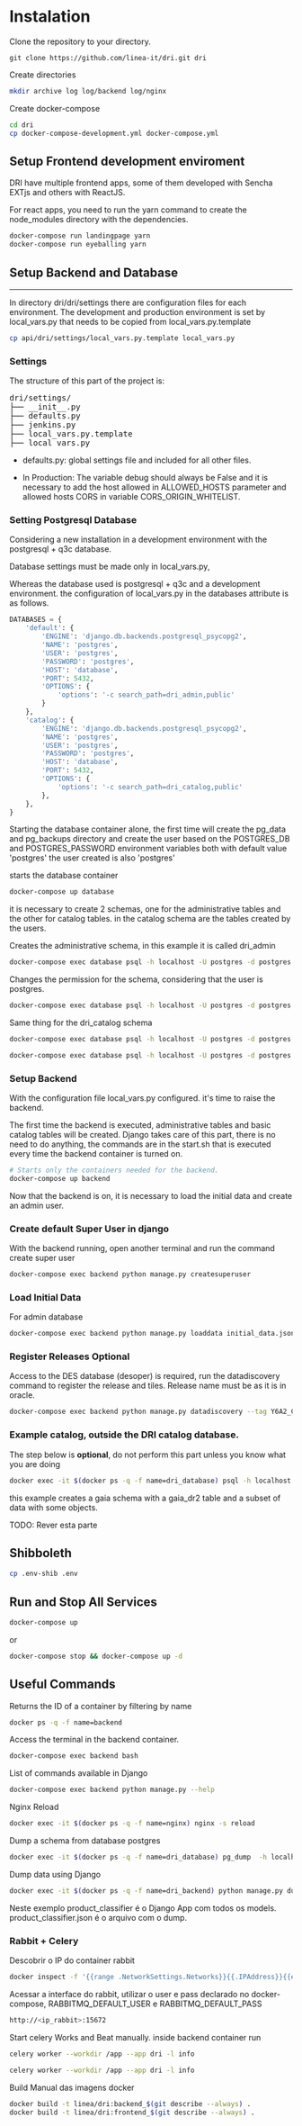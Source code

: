 # Instalation

Clone the repository to your directory.

```
git clone https://github.com/linea-it/dri.git dri

```
Create directories

```bash
mkdir archive log log/backend log/nginx
```

Create docker-compose

```bash
cd dri
cp docker-compose-development.yml docker-compose.yml
```

## Setup Frontend development enviroment

DRI have multiple frontend apps, some of them developed with Sencha EXTjs and others with ReactJS.

For react apps, you need to run the yarn command to create the node_modules directory with the dependencies.

```bash
docker-compose run landingpage yarn
docker-compose run eyeballing yarn
```

## Setup Backend and Database
---------

In directory dri/dri/settings there are configuration files for each environment.
The development and production environment is set by local_vars.py that needs to be copied from local_vars.py.template

``` bash
cp api/dri/settings/local_vars.py.template local_vars.py
```

### Settings
The structure of this part of the project is:
<pre>
dri/settings/
├── __init__.py
├── defaults.py
├── jenkins.py
├── local_vars.py.template
├── local_vars.py
</pre>

* defaults.py: global settings file and included for all other files.


* In Production: The variable debug should always be False and it is necessary to add the host allowed in ALLOWED_HOSTS
 parameter and allowed hosts CORS in variable CORS_ORIGIN_WHITELIST.

### Setting Postgresql Database

Considering a new installation in a development environment with the postgresql + q3c database.

Database settings must be made only in local_vars.py,

Whereas the database used is postgresql + q3c and a development environment. the configuration of local_vars.py in the databases attribute is as follows.

```python
DATABASES = {
    'default': {
        'ENGINE': 'django.db.backends.postgresql_psycopg2',
        'NAME': 'postgres',
        'USER': 'postgres',
        'PASSWORD': 'postgres',
        'HOST': 'database',
        'PORT': 5432,
        'OPTIONS': {
            'options': '-c search_path=dri_admin,public'
        }
    },
    'catalog': {
        'ENGINE': 'django.db.backends.postgresql_psycopg2',
        'NAME': 'postgres',
        'USER': 'postgres',
        'PASSWORD': 'postgres',
        'HOST': 'database',
        'PORT': 5432,
        'OPTIONS': {
            'options': '-c search_path=dri_catalog,public'
        },
    },
}
```

Starting the database container alone, the first time will create the pg_data and pg_backups directory and create the user based on the POSTGRES_DB and POSTGRES_PASSWORD environment variables both with default value 'postgres' the user created is also 'postgres'

starts the database container

```bash
docker-compose up database
```

it is necessary to create 2 schemas, one for the administrative tables and the other for catalog tables.
in the catalog schema are the tables created by the users.

Creates the administrative schema, in this example it is called dri_admin

```bash
docker-compose exec database psql -h localhost -U postgres -d postgres -c "CREATE SCHEMA dri_admin;"
```

Changes the permission for the schema, considering that the user is postgres.
```bash
docker-compose exec database psql -h localhost -U postgres -d postgres -c "ALTER SCHEMA dri_admin OWNER TO postgres;"
```

Same thing for the dri_catalog schema
```bash
docker-compose exec database psql -h localhost -U postgres -d postgres -c "CREATE SCHEMA dri_catalog;"
```

```bash
docker-compose exec database psql -h localhost -U postgres -d postgres -c "ALTER SCHEMA dri_catalog OWNER TO postgres;"
```

### Setup Backend

With the configuration file local_vars.py configured. it's time to raise the backend.

The first time the backend is executed, administrative tables and basic catalog tables will be created.
Django takes care of this part, there is no need to do anything, the commands are in the start.sh that is executed every time the backend container is turned on.

```bash
# Starts only the containers needed for the backend.
docker-compose up backend
```

Now that the backend is on, it is necessary to load the initial data and create an admin user.

### Create default Super User in django

With the backend running, open another terminal and run the command create super user

```bash
docker-compose exec backend python manage.py createsuperuser
```

### Load Initial Data

For admin database

```bash
docker-compose exec backend python manage.py loaddata initial_data.json
```

### Register Releases **Optional**

Access to the DES database (desoper) is required, run the datadiscovery command to register the release and tiles. Release name must be as it is in oracle.

```bash
docker-compose exec backend python manage.py datadiscovery --tag Y6A2_COADD
```

### Example catalog, outside the DRI catalog database.

The step below is **optional**, do not perform this part unless you know what you are doing

```bash
docker exec -it $(docker ps -q -f name=dri_database) psql -h localhost -U postgres -d postgres  -f /data/gaia_dump.sql
```

this example creates a gaia schema with a gaia_dr2 table and a subset of data with some objects.


TODO: Rever esta parte
## Shibboleth
```bash
cp .env-shib .env
```


## Run and Stop All Services

```bash
docker-compose up
```

or

```bash
docker-compose stop && docker-compose up -d
```

## Useful Commands

Returns the ID of a container by filtering by name

```bash
docker ps -q -f name=backend
```

Access the terminal in the backend container.

```bash
docker-compose exec backend bash
```

List of commands available in Django

```bash
docker-compose exec backend python manage.py --help
```

Nginx Reload

```bash
docker exec -it $(docker ps -q -f name=nginx) nginx -s reload
```

Dump a schema from database postgres

```bash
docker exec -it $(docker ps -q -f name=dri_database) pg_dump  -h localhost -U postgres -n 'gaia' postgres > /data/gaia_dump.sql
```

Dump data using Django

```bash
docker exec -it $(docker ps -q -f name=dri_backend) python manage.py dumpdata product_classifier --indent 2 > product_classifier.json
```

Neste exemplo product_classifier é o Django App com todos os models. product_classifier.json é o arquivo com o dump.

### Rabbit + Celery

Descobrir o IP do container rabbit

```bash
docker inspect -f '{{range .NetworkSettings.Networks}}{{.IPAddress}}{{end}}' $(docker ps -q -f name=rabbit)
```

Acessar a interface do rabbit, utilizar o user e pass declarado no docker-compose, RABBITMQ_DEFAULT_USER e RABBITMQ_DEFAULT_PASS

```bash
http://<ip_rabbit>:15672
```

Start celery Works and Beat manually. inside backend container run

```bash
celery worker --workdir /app --app dri -l info

celery worker --workdir /app --app dri -l info
```

Build Manual das imagens docker
```bash
docker build -t linea/dri:backend_$(git describe --always) .
docker build -t linea/dri:frontend_$(git describe --always) .
```
